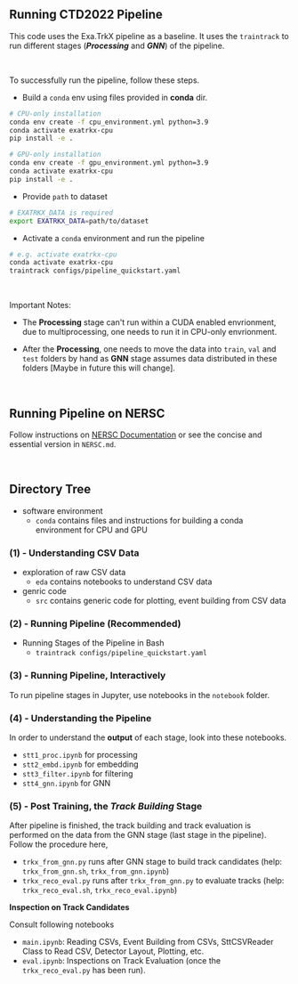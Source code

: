 ## Running CTD2022 Pipeline

This code uses the Exa.TrkX pipeline as a baseline. It uses the `traintrack` to run different stages (_**Processing**_ and _**GNN**_) of the pipeline.

&nbsp;

To successfully run the pipeline, follow these steps.

* Build a `conda` env using files provided in **conda** dir.

```bash
# CPU-only installation
conda env create -f cpu_environment.yml python=3.9
conda activate exatrkx-cpu
pip install -e .
```

```bash
# GPU-only installation
conda env create -f gpu_environment.yml python=3.9
conda activate exatrkx-cpu
pip install -e .
```

* Provide `path` to dataset

```bash
# EXATRKX_DATA is required
export EXATRKX_DATA=path/to/dataset
```

* Activate a `conda` environment and run the pipeline

```bash
# e.g. activate exatrkx-cpu
conda activate exatrkx-cpu
traintrack configs/pipeline_quickstart.yaml
```

&nbsp;

Important Notes: 

- The **Processing** stage can't run within a CUDA enabled envrionment, due to multiprocessing, one needs to run it in CPU-only envrionment. 

- After the **Processing**, one needs to move the data into `train`, `val` and `test` folders by hand as **GNN** stage assumes data distributed in these folders [Maybe in future this will change].

&nbsp;

## Running Pipeline on NERSC

Follow instructions on [NERSC Documentation](https://docs.nersc.gov/) or see the concise and essential version in `NERSC.md`.

&nbsp;

## Directory Tree

- software environment
    - `conda` contains files and instructions for building a conda environment for CPU and GPU

### (1) - Understanding CSV Data

- exploration of raw CSV data
    - `eda` contains notebooks to understand CSV data
- genric code
    - `src` contains generic code for plotting, event building from CSV data

### (2) - Running Pipeline (Recommended)

- Running Stages of the Pipeline in Bash
    - `traintrack configs/pipeline_quickstart.yaml`

### (3) - Running Pipeline, Interactively
To run pipeline stages in Jupyter, use notebooks in the `notebook` folder.


### (4) - Understanding the Pipeline

In order to understand the **output** of each stage, look into these notebooks.

- `stt1_proc.ipynb` for processing
- `stt2_embd.ipynb` for embedding
- `stt3_filter.ipynb` for filtering
- `stt4_gnn.ipynb` for GNN



### (5) - Post Training, the _Track Building_ Stage

After pipeline is finished, the track building and track evaluation is performed on the data from the GNN stage (last stage in the pipeline). Follow the procedure here,

- `trkx_from_gnn.py` runs after GNN stage to build track candidates (help: `trkx_from_gnn.sh`, `trkx_from_gnn.ipynb`)
- `trkx_reco_eval.py` runs after `trkx_from_gnn.py` to evaluate tracks (help: `trkx_reco_eval.sh`, `trkx_reco_eval.ipynb`)


**Inspection on Track Candidates**

Consult following notebooks

- `main.ipynb`: Reading CSVs, Event Building from CSVs, SttCSVReader Class to Read CSV, Detector Layout, Plotting, etc.
- `eval.ipynb`: Inspections on Track Evaluation (once the `trkx_reco_eval.py` has been run).
 


